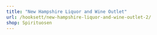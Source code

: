 ```yaml
---
title: "New Hampshire Liquor and Wine Outlet"
url: /hooksett/new-hampshire-liquor-and-wine-outlet-2/
shop: Spirituosen
---
```

